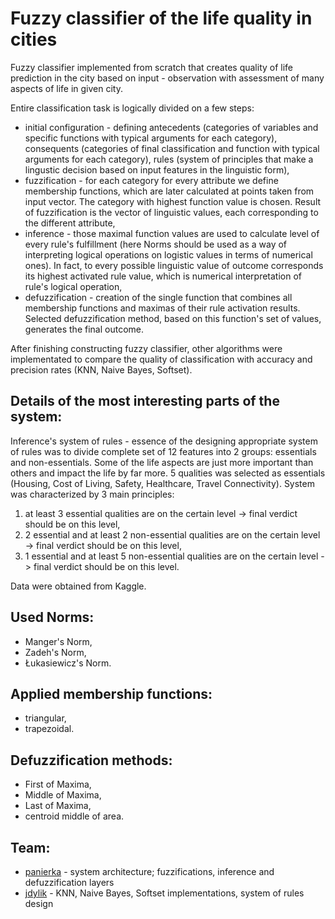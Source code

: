 # Fuzzy classifier of the life quality in cities

Fuzzy classifier implemented from scratch that creates quality of life prediction in the city based on input - observation with assessment of 
many aspects of life in given city. 

Entire classification task is logically divided on a few steps:
- initial configuration - defining antecedents (categories of variables and specific functions with typical arguments for each category),
                          consequents (categories of final classification and function with typical arguments for each category),
                          rules (system of principles that make a lingustic decision based on input features in the linguistic form),
- fuzzification - for each category for every attribute we define membership functions, which are later calculated at points taken from input vector. 
                  The category with highest function value is chosen. Result of fuzzification is the vector of linguistic values, each corresponding to the 
                  different attribute,
- inference - those maximal function values are used to calculate level of every rule's fulfillment (here Norms should be used as a way of interpreting logical
              operations on logistic values in terms of numerical ones). In fact, to every possible linguistic value of outcome corresponds its highest
              activated rule value, which is numerical interpretation of rule's logical operation,
- defuzzification - creation of the single function that combines all membership functions and maximas of their rule activation results. Selected defuzzification
                    method, based on this function's set of values, generates the final outcome.
                    
After finishing constructing fuzzy classifier, other algorithms were implementated to compare the quality of classification with accuracy and precision rates
(KNN, Naive Bayes, Softset).

## Details of the most interesting parts of the system:

Inference's system of rules - essence of the designing appropriate system of rules was to divide complete set of 12 features into 2 groups: essentials and
non-essentials. Some of the life aspects are just more important than others and impact the life by far more. 5 qualities was selected as essentials (Housing, 
Cost of Living, Safety, Healthcare, Travel Connectivity). System was characterized by 3 main principles:
1) at least 3 essential qualities are on the certain level -> final verdict should be on this level,
2) 2 essential and at least 2 non-essential qualities are on the certain level -> final verdict should be on this level,
3) 1 essential and at least 5 non-essential qualities are on the certain level -> final verdict should be on this level.

Data were obtained from Kaggle.

## Used Norms:
- Manger's Norm,
- Zadeh's Norm,
- Łukasiewicz's Norm.

## Applied membership functions:
- triangular, 
- trapezoidal.

## Defuzzification methods:
- First of Maxima,
- Middle of Maxima,
- Last of Maxima,
- centroid middle of area.

## Team:
- [panierka](https://github.com/panierka) - system architecture; fuzzifications, inference and defuzzification layers
- [jdylik](https://github.com/jdylik) - KNN, Naive Bayes, Softset implementations, system of rules design
